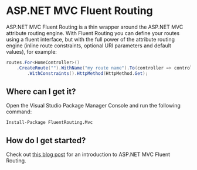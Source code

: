 # ASP.NET MVC Fluent Routing 

ASP.NET MVC Fluent Routing is a thin wrapper around the ASP.NET MVC attribute routing engine. With Fluent Routing you can define your routes using a fluent interface, but with the full power of the attribute routing engine (inline route constraints, optional URI parameters and default values), for example:

```csharp
routes.For<HomeController>()
    .CreateRoute("").WithName("my route name").To(controller => controller.Index())
        .WithConstraints().HttpMethod(HttpMethod.Get);
```

## Where can I get it?

Open the Visual Studio Package Manager Console and run the following command:

``
Install-Package FluentRouting.Mvc
``

## How do I get started?

Check out [this blog post](http://arjenpost.nl/blog/asp-net-mvc-fluentrouting/) for an introduction to ASP.NET MVC Fluent Routing.
